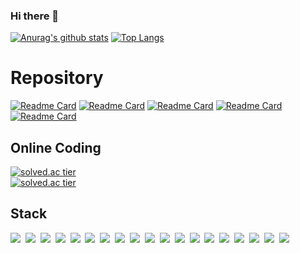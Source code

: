 ### Hi there 👋

<!--
**hahyuning/hahyuning** is a ✨ _special_ ✨ repository because its `README.md` (this file) appears on your GitHub profile.

Here are some ideas to get you started:

- 🔭 I’m currently working on ...
- 🌱 I’m currently learning ...
- 👯 I’m looking to collaborate on ...
- 🤔 I’m looking for help with ...
- 💬 Ask me about ...
- 📫 How to reach me: ...
- 😄 Pronouns: ...
- ⚡ Fun fact: ...
-->

[![Anurag's github stats](https://github-readme-stats.vercel.app/api?username=hahyuning&show_icons=true&theme=dracula)](https://github.com/hahyuning/github-readme-stats)
[![Top Langs](https://github-readme-stats.vercel.app/api/top-langs/?username=hahyuning&exclude_repo=ML_notebook)](https://github.com/hahyuning/github-readme-stats)

# Repository
[![Readme Card](https://github-readme-stats.vercel.app/api/pin/?username=hahyuning&repo=Spring_project&theme=dracula)](https://github.com/hahyuning/Spring_project)
[![Readme Card](https://github-readme-stats.vercel.app/api/pin/?username=hahyuning&repo=Django_project&theme=dracula)](https://github.com/hahyuning/Django_project)
[![Readme Card](https://github-readme-stats.vercel.app/api/pin/?username=hahyuning&repo=coding_test&theme=dracula)](https://github.com/hahyuning/coding_test)
[![Readme Card](https://github-readme-stats.vercel.app/api/pin/?username=hahyuning&repo=cs_study&theme=dracula)](https://github.com/hahyuning/cs_study)
[![Readme Card](https://github-readme-stats.vercel.app/api/pin/?username=hahyuning&repo=ML_notebook&theme=dracula)](https://github.com/hahyuning/ML_notebook)


## Online Coding
[![solved.ac tier](http://mazassumnida.wtf/api/v2/generate_badge?boj=hahyuning)](https://solved.ac/hahyuning)<br>
[![solved.ac tier](http://mazassumnida.wtf/api/mini/generate_badge?boj=hahyuning)](https://solved.ac/hahyuning)


## Stack
<img src="https://img.shields.io/badge/Python-3766AB?style=flat-square&logo=Python&logoColor=white"/>&nbsp;
<img src="https://img.shields.io/badge/Java-007396?style=flat-square&logo=java&logoColor=white"/>&nbsp;
<img src="https://img.shields.io/badge/JavaScript-F7DF1E?style=flat-square&logo=javaScript&logoColor=white"/>&nbsp;
<img src="https://img.shields.io/badge/JQuery-0769AD?style=flat-square&logo=jQuery&logoColor=white"/>&nbsp;
<img src="https://img.shields.io/badge/Spring-6DB33F?style=flat-square&logo=Spring&logoColor=white"/>&nbsp;
<img src="https://img.shields.io/badge/Django-092E20?style=flat-square&logo=Django&logoColor=white"/>&nbsp;
<img src="https://img.shields.io/badge/MySQL-4479A1?style=flat-square&logo=MySQL&logoColor=white"/>&nbsp;
<img src="https://img.shields.io/badge/Oracle-F80000?style=flat-square&logo=Oracle&logoColor=white"/>&nbsp;
<img src="https://img.shields.io/badge/VirtualBox-183A61?style=flat-square&logo=VirtualBox&logoColor=white"/>&nbsp;
<img src="https://img.shields.io/badge/Vim-019733?style=flat-square&logo=Vim&logoColor=white"/>&nbsp;
<img src="https://img.shields.io/badge/Amazon%20AWS-232F3E?style=flat-square&logo=Amazon%20AWS&logoColor=white"/>&nbsp;
<img src="https://img.shields.io/badge/Apache%20Tomcat-F8DC75?style=flat-square&logo=Apache%20Tomcat&logoColor=white"/>&nbsp;
<img src="https://img.shields.io/badge/HTML5-E34F26?style=flat-square&logo=HTML5&logoColor=white"/>&nbsp;
<img src="https://img.shields.io/badge/VMware-607078?style=flat-square&logo=VMware&logoColor=white"/>&nbsp;
<img src="https://img.shields.io/badge/Linux-FCC624?style=flat-square&logo=Linux&logoColor=white"/>&nbsp;
<img src="https://img.shields.io/badge/Ubuntu-E95420?style=flat-square&logo=Ubuntu&logoColor=white"/>&nbsp;
<img src="https://img.shields.io/badge/MongoDB-47A248?style=flat-square&logo=MongoDB&logoColor=white"/>&nbsp;
<img src="https://img.shields.io/badge/Git-F05032?style=flat-square&logo=Git&logoColor=white"/>&nbsp;
<img src="https://img.shields.io/badge/Bootstrap-7952B3?style=flat-square&logo=Bootstrap&logoColor=white"/>&nbsp;


